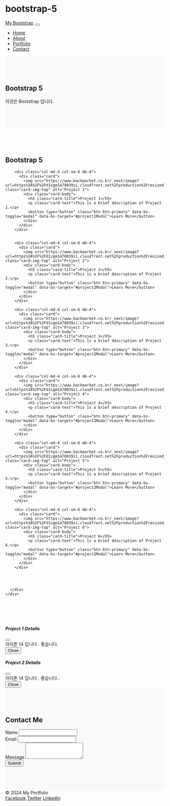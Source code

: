 # bootstrap-5

<!DOCTYPE html>
<html lang="ko">
<head>
  <meta charset="UTF-8">
  <meta name="viewport" content="width=device-width, initial-scale=1.0">
  <meta http-equiv="X-UA-Compatible" content="IE=edge">
  <title>My Portfolio</title>
  <link href="https://cdn.jsdelivr.net/npm/bootstrap@5.3.0-alpha1/dist/css/bootstrap.min.css" rel="stylesheet">
  <link rel="stylesheet" href="style.css">
  <style>

    body {
      padding-top: 60px; 
    }
    section {
      padding: 60px 0;
    }
    footer {
      position: relative;
      width: 100%;
      bottom: 0;
    }
  </style>
</head>
<body>



  <nav class="navbar navbar-expand-lg navbar-light bg-light fixed-top">
    <div class="container-fluid">
      <a class="navbar-brand" href="#">My Bootstrap</a>
      <button class="navbar-toggler" type="button" data-bs-toggle="collapse" data-bs-target="#navbarNav" aria-controls="navbarNav" aria-expanded="false" aria-label="Toggle navigation">
        <span class="navbar-toggler-icon"></span>
      </button>
      <div class="collapse navbar-collapse" id="navbarNav">
        <ul class="navbar-nav ms-auto">
          <li class="nav-item">
            <a class="nav-link active" aria-current="page" href="#home">Home</a>
          </li>
          <li class="nav-item">
            <a class="nav-link" href="#about">About</a>
          </li>
          <li class="nav-item">
            <a class="nav-link" href="#portfolio">Portfolio</a>
          </li>
          <li class="nav-item">
            <a class="nav-link" href="#contact">Contact</a>
          </li>
        </ul>
      </div>
    </div>
  </nav>


  <section id="about" class="py-5" style="background-color: #f8f9fa;">
    <div class="container">
      <div class="row justify-content-center">
        <div class="col-md-8 text-center">
          <h2>Bootstrap 5</h2>
          <p>이것은 Bootstrap 입니다.</p>
        </div>
      </div>
    </div>
  </section>

  <section id="portfolio" class="py-5">
    <div class="container">
      <h2 class="text-center mb-5">Bootstrap 5</h2>
      <div class="row">
      
        <div class="col-md-4 col-sm-6 mb-4">
          <div class="card">
            <img src="https://www.backmarket.co.kr/_next/image?url=https%3A%2F%2Fd1cgm1478039zi.cloudfront.net%2Fproduction%2Fresized_images%2Fsave_image%2F466x466_1019213316_6531220c4f280.jpg&w=640&q=75" class="card-img-top" alt="Project 1">
            <div class="card-body">
              <h5 class="card-title">Project 1</h5>
              <p class="card-text">This is a brief description of Project 1.</p>
              <button type="button" class="btn btn-primary" data-bs-toggle="modal" data-bs-target="#project1Modal">Learn More</button>
            </div>
          </div>
        </div>

   
        <div class="col-md-4 col-sm-6 mb-4">
          <div class="card">
            <img src="https://www.backmarket.co.kr/_next/image?url=https%3A%2F%2Fd1cgm1478039zi.cloudfront.net%2Fproduction%2Fresized_images%2Fsave_image%2F466x466_1019213316_6531220c4f280.jpg&w=640&q=75" class="card-img-top" alt="Project 2">
            <div class="card-body">
              <h5 class="card-title">Project 2</h5>
              <p class="card-text">This is a brief description of Project 2.</p>
              <button type="button" class="btn btn-primary" data-bs-toggle="modal" data-bs-target="#project2Modal">Learn More</button>
            </div>
          </div>
        </div>

        <div class="col-md-4 col-sm-6 mb-4">
          <div class="card">
            <img src="https://www.backmarket.co.kr/_next/image?url=https%3A%2F%2Fd1cgm1478039zi.cloudfront.net%2Fproduction%2Fresized_images%2Fsave_image%2F466x466_1019213316_6531220c4f280.jpg&w=640&q=75" class="card-img-top" alt="Project 3">
            <div class="card-body">
              <h5 class="card-title">Project 3</h5>
              <p class="card-text">This is a brief description of Project 3.</p>
              <button type="button" class="btn btn-primary" data-bs-toggle="modal" data-bs-target="#project2Modal">Learn More</button>
            </div>
          </div>
        </div>

        <div class="col-md-4 col-sm-6 mb-4">
          <div class="card">
            <img src="https://www.backmarket.co.kr/_next/image?url=https%3A%2F%2Fd1cgm1478039zi.cloudfront.net%2Fproduction%2Fresized_images%2Fsave_image%2F466x466_1019213316_6531220c4f280.jpg&w=640&q=75" class="card-img-top" alt="Project 4">
            <div class="card-body">
              <h5 class="card-title">Project 4</h5>
              <p class="card-text">This is a brief description of Project 4.</p>
              <button type="button" class="btn btn-primary" data-bs-toggle="modal" data-bs-target="#project2Modal">Learn More</button>
            </div>
          </div>
        </div>

        <div class="col-md-4 col-sm-6 mb-4">
          <div class="card">
            <img src="https://www.backmarket.co.kr/_next/image?url=https%3A%2F%2Fd1cgm1478039zi.cloudfront.net%2Fproduction%2Fresized_images%2Fsave_image%2F466x466_1019213316_6531220c4f280.jpg&w=640&q=75" class="card-img-top" alt="Project 5">
            <div class="card-body">
              <h5 class="card-title">Project 5</h5>
              <p class="card-text">This is a brief description of Project 5.</p>
              <button type="button" class="btn btn-primary" data-bs-toggle="modal" data-bs-target="#project2Modal">Learn More</button>
            </div>
          </div>
        </div>

        <div class="col-md-4 col-sm-6 mb-4">
          <div class="card">
            <img src="https://www.backmarket.co.kr/_next/image?url=https%3A%2F%2Fd1cgm1478039zi.cloudfront.net%2Fproduction%2Fresized_images%2Fsave_image%2F466x466_1019213316_6531220c4f280.jpg&w=640&q=75" class="card-img-top" alt="Project 6">
            <div class="card-body">
              <h5 class="card-title">Project 6</h5>
              <p class="card-text">This is a brief description of Project 6.</p>
              <button type="button" class="btn btn-primary" data-bs-toggle="modal" data-bs-target="#project2Modal">Learn More</button>
            </div>
          </div>
        </div>

        


      </div>
    </div>
  </section>


  <div class="modal fade" id="project1Modal" tabindex="-1" aria-labelledby="project1ModalLabel" aria-hidden="true">
    <div class="modal-dialog">
      <div class="modal-content">
        <div class="modal-header">
          <h5 class="modal-title" id="project1ModalLabel">Project 1 Details</h5>
          <button type="button" class="btn-close" data-bs-dismiss="modal" aria-label="Close"></button>
        </div>
        <div class="modal-body">
          아이폰 14 입니다 . 좋습니다.
        </div>
        <div class="modal-footer">
          <button type="button" class="btn btn-secondary" data-bs-dismiss="modal">Close</button>
        </div>
      </div>
    </div>
  </div>

  <div class="modal fade" id="project2Modal" tabindex="-1" aria-labelledby="project2ModalLabel" aria-hidden="true">
    <div class="modal-dialog">
      <div class="modal-content">
        <div class="modal-header">
          <h5 class="modal-title" id="project2ModalLabel">Project 2 Details</h5>
          <button type="button" class="btn-close" data-bs-dismiss="modal" aria-label="Close"></button>
        </div>
        <div class="modal-body">
          아이폰 14 입니다 . 좋습니다..
        </div>
        <div class="modal-footer">
          <button type="button" class="btn btn-secondary" data-bs-dismiss="modal">Close</button>
        </div>
      </div>
    </div>
  </div>


  <section id="contact" class="py-5" style="background-color: #f8f9fa;">
    <div class="container">
      <h2 class="text-center mb-4">Contact Me</h2>
      <div class="row justify-content-center">
        <div class="col-md-6">
          <form>
            <div class="mb-3">
              <label for="name" class="form-label">Name</label>
              <input type="text" class="form-control" id="name" required>
            </div>
            <div class="mb-3">
              <label for="email" class="form-label">Email</label>
              <input type="email" class="form-control" id="email" required>
            </div>
            <div class="mb-3">
              <label for="message" class="form-label">Message</label>
              <textarea class="form-control" id="message" rows="3" required></textarea>
            </div>
            <button type="submit" class="btn btn-primary w-100">Submit</button>
          </form>
        </div>
      </div>
    </div>
  </section>


  <footer class="bg-dark text-white py-3">
    <div class="container d-flex justify-content-between">
      <span>&copy; 2024 My Portfolio</span>
      <div>
        <a href="#" class="text-white me-2">Facebook</a>
        <a href="#" class="text-white me-2">Twitter</a>
        <a href="#" class="text-white">LinkedIn</a>
      </div>
    </div>
  </footer>


  <script src="https://cdn.jsdelivr.net/npm/bootstrap@5.3.0-alpha1/dist/js/bootstrap.bundle.min.js"></script>

</body>
</html>
